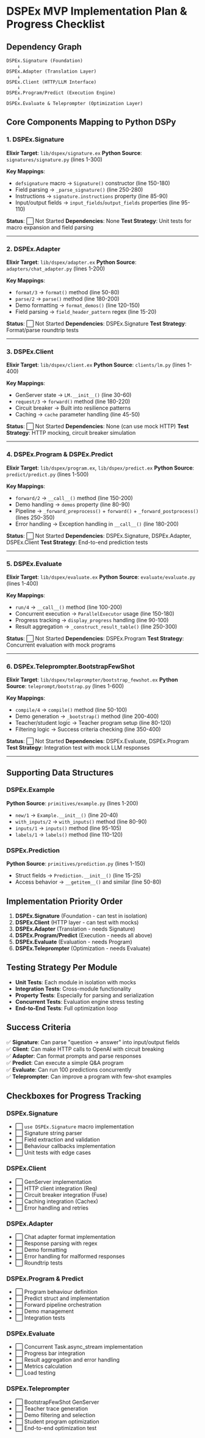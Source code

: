 # DSPEx MVP Implementation Plan & Progress Checklist

## Dependency Graph

```
DSPEx.Signature (Foundation)
    ↓
DSPEx.Adapter (Translation Layer)
    ↓
DSPEx.Client (HTTP/LLM Interface)
    ↓
DSPEx.Program/Predict (Execution Engine)
    ↓
DSPEx.Evaluate & Teleprompter (Optimization Layer)
```

## Core Components Mapping to Python DSPy

### 1. DSPEx.Signature
**Elixir Target**: `lib/dspex/signature.ex`
**Python Source**: `signatures/signature.py` (lines 1-300)

**Key Mappings**:
- `defsignature` macro → `Signature()` constructor (line 150-180)
- Field parsing → `_parse_signature()` (line 250-280)
- Instructions → `signature.instructions` property (line 85-90)
- Input/output fields → `input_fields`/`output_fields` properties (line 95-110)

**Status**: ⬜ Not Started
**Dependencies**: None
**Test Strategy**: Unit tests for macro expansion and field parsing

---

### 2. DSPEx.Adapter
**Elixir Target**: `lib/dspex/adapter.ex`
**Python Source**: `adapters/chat_adapter.py` (lines 1-200)

**Key Mappings**:
- `format/3` → `format()` method (line 50-80)
- `parse/2` → `parse()` method (line 180-200)
- Demo formatting → `format_demos()` (line 120-150)
- Field parsing → `field_header_pattern` regex (line 15-20)

**Status**: ⬜ Not Started
**Dependencies**: DSPEx.Signature
**Test Strategy**: Format/parse roundtrip tests

---

### 3. DSPEx.Client
**Elixir Target**: `lib/dspex/client.ex`
**Python Source**: `clients/lm.py` (lines 1-400)

**Key Mappings**:
- GenServer state → `LM.__init__()` (line 30-60)
- `request/3` → `forward()` method (line 180-220)
- Circuit breaker → Built into resilience patterns
- Caching → `cache` parameter handling (line 45-50)

**Status**: ⬜ Not Started
**Dependencies**: None (can use mock HTTP)
**Test Strategy**: HTTP mocking, circuit breaker simulation

---

### 4. DSPEx.Program & DSPEx.Predict
**Elixir Target**: `lib/dspex/program.ex`, `lib/dspex/predict.ex`
**Python Source**: `predict/predict.py` (lines 1-500)

**Key Mappings**:
- `forward/2` → `__call__()` method (line 150-200)
- Demo handling → `demos` property (line 80-90)
- Pipeline → `_forward_preprocess()` + `forward()` + `_forward_postprocess()` (lines 250-350)
- Error handling → Exception handling in `__call__()` (line 180-200)

**Status**: ⬜ Not Started
**Dependencies**: DSPEx.Signature, DSPEx.Adapter, DSPEx.Client
**Test Strategy**: End-to-end prediction tests

---

### 5. DSPEx.Evaluate
**Elixir Target**: `lib/dspex/evaluate.ex`
**Python Source**: `evaluate/evaluate.py` (lines 1-400)

**Key Mappings**:
- `run/4` → `__call__()` method (line 100-200)
- Concurrent execution → `ParallelExecutor` usage (line 150-180)
- Progress tracking → `display_progress` handling (line 90-100)
- Result aggregation → `_construct_result_table()` (line 250-300)

**Status**: ⬜ Not Started
**Dependencies**: DSPEx.Program
**Test Strategy**: Concurrent evaluation with mock programs

---

### 6. DSPEx.Teleprompter.BootstrapFewShot
**Elixir Target**: `lib/dspex/teleprompter/bootstrap_fewshot.ex`
**Python Source**: `teleprompt/bootstrap.py` (lines 1-600)

**Key Mappings**:
- `compile/4` → `compile()` method (line 50-100)
- Demo generation → `_bootstrap()` method (line 200-400)
- Teacher/student logic → Teacher program setup (line 80-120)
- Filtering logic → Success criteria checking (line 350-400)

**Status**: ⬜ Not Started
**Dependencies**: DSPEx.Evaluate, DSPEx.Program
**Test Strategy**: Integration test with mock LLM responses

---

## Supporting Data Structures

### DSPEx.Example
**Python Source**: `primitives/example.py` (lines 1-200)
- `new/1` → `Example.__init__()` (line 20-40)
- `with_inputs/2` → `with_inputs()` method (line 80-90)
- `inputs/1` → `inputs()` method (line 95-105)
- `labels/1` → `labels()` method (line 110-120)

### DSPEx.Prediction  
**Python Source**: `primitives/prediction.py` (lines 1-150)
- Struct fields → `Prediction.__init__()` (line 15-25)
- Access behavior → `__getitem__()` and similar (line 50-80)

## Implementation Priority Order

1. **DSPEx.Signature** (Foundation - can test in isolation)
2. **DSPEx.Client** (HTTP layer - can test with mocks)
3. **DSPEx.Adapter** (Translation - needs Signature)
4. **DSPEx.Program/Predict** (Execution - needs all above)
5. **DSPEx.Evaluate** (Evaluation - needs Program)
6. **DSPEx.Teleprompter** (Optimization - needs Evaluate)

## Testing Strategy Per Module

- **Unit Tests**: Each module in isolation with mocks
- **Integration Tests**: Cross-module functionality
- **Property Tests**: Especially for parsing and serialization
- **Concurrent Tests**: Evaluation engine stress testing
- **End-to-End Tests**: Full optimization loop

## Success Criteria

✅ **Signature**: Can parse "question -> answer" into input/output fields  
✅ **Client**: Can make HTTP calls to OpenAI with circuit breaking  
✅ **Adapter**: Can format prompts and parse responses  
✅ **Predict**: Can execute a simple Q&A program  
✅ **Evaluate**: Can run 100 predictions concurrently  
✅ **Teleprompter**: Can improve a program with few-shot examples  

## Checkboxes for Progress Tracking

### DSPEx.Signature
- ⬜ `use DSPEx.Signature` macro implementation
- ⬜ Signature string parser 
- ⬜ Field extraction and validation
- ⬜ Behaviour callbacks implementation
- ⬜ Unit tests with edge cases

### DSPEx.Client  
- ⬜ GenServer implementation
- ⬜ HTTP client integration (Req)
- ⬜ Circuit breaker integration (Fuse)
- ⬜ Caching integration (Cachex)
- ⬜ Error handling and retries

### DSPEx.Adapter
- ⬜ Chat adapter format implementation
- ⬜ Response parsing with regex
- ⬜ Demo formatting
- ⬜ Error handling for malformed responses
- ⬜ Roundtrip tests

### DSPEx.Program & Predict
- ⬜ Program behaviour definition
- ⬜ Predict struct and implementation
- ⬜ Forward pipeline orchestration
- ⬜ Demo management
- ⬜ Integration tests

### DSPEx.Evaluate
- ⬜ Concurrent Task.async_stream implementation
- ⬜ Progress bar integration
- ⬜ Result aggregation and error handling
- ⬜ Metrics calculation
- ⬜ Load testing

### DSPEx.Teleprompter
- ⬜ BootstrapFewShot GenServer
- ⬜ Teacher trace generation
- ⬜ Demo filtering and selection
- ⬜ Student program optimization
- ⬜ End-to-end optimization test